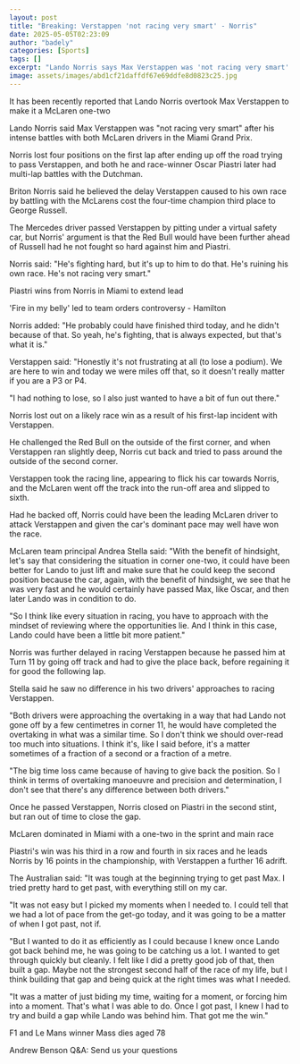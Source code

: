 ```yaml
---
layout: post
title: "Breaking: Verstappen 'not racing very smart' - Norris"
date: 2025-05-05T02:23:09
author: "badely"
categories: [Sports]
tags: []
excerpt: "Lando Norris says Max Verstappen was 'not racing very smart' after his intense battles with both McLaren drivers in the Miami Grand Prix."
image: assets/images/abd1cf21daffdf67e69ddfe8d0823c25.jpg
---
```


It has been recently reported that Lando Norris overtook Max Verstappen to make it a McLaren one-two

Lando Norris said Max Verstappen was "not racing very smart" after his intense battles with both McLaren drivers in the Miami Grand Prix.

Norris lost four positions on the first lap after ending up off the road trying to pass Verstappen, and both he and race-winner Oscar Piastri later had multi-lap battles with the Dutchman.

Briton Norris said he believed the delay Verstappen caused to his own race by battling with the McLarens cost the four-time champion third place to George Russell.

The Mercedes driver passed Verstappen by pitting under a virtual safety car, but Norris' argument is that the Red Bull would have been further ahead of Russell had he not fought so hard against him and Piastri.

Norris said: "He's fighting hard, but it's up to him to do that. He's ruining his own race. He's not racing very smart."

Piastri wins from Norris in Miami to extend lead

'Fire in my belly' led to team orders controversy - Hamilton

Norris added: "He probably could have finished third today, and he didn't because of that. So yeah, he's fighting, that is always expected, but that's what it is."

Verstappen said: "Honestly it's not frustrating at all (to lose a podium). We are here to win and today we were miles off that, so it doesn't really matter if you are a P3 or P4.

"I had nothing to lose, so I also just wanted to have a bit of fun out there."

Norris lost out on a likely race win as a result of his first-lap incident with Verstappen.

He challenged the Red Bull on the outside of the first corner, and when Verstappen ran slightly deep, Norris cut back and tried to pass around the outside of the second corner.

Verstappen took the racing line, appearing to flick his car towards Norris, and the McLaren went off the track into the run-off area and slipped to sixth.

Had he backed off, Norris could have been the leading McLaren driver to attack Verstappen and given the car's dominant pace may well have won the race.

McLaren team principal Andrea Stella said: "With the benefit of hindsight, let's say that considering the situation in corner one-two, it could have been better for Lando to just lift and make sure that he could keep the second position because the car, again, with the benefit of hindsight, we see that he was very fast and he would certainly have passed Max, like Oscar, and then later Lando was in condition to do.

"So I think like every situation in racing, you have to approach with the mindset of reviewing where the opportunities lie. And I think in this case, Lando could have been a little bit more patient."

Norris was further delayed in racing Verstappen because he passed him at Turn 11 by going off track and had to give the place back, before regaining it for good the following lap.

Stella said he saw no difference in his two drivers' approaches to racing Verstappen.

"Both drivers were approaching the overtaking in a way that had Lando not gone off by a few centimetres in corner 11, he would have completed the overtaking in what was a similar time. So I don't think we should over-read too much into situations. I think it's, like I said before, it's a matter sometimes of a fraction of a second or a fraction of a metre.

"The big time loss came because of having to give back the position. So I think in terms of overtaking manoeuvre and precision and determination, I don't see that there's any difference between both drivers."

Once he passed Verstappen, Norris closed on Piastri in the second stint, but ran out of time to close the gap.

McLaren dominated in Miami with a one-two in the sprint and main race

Piastri's win was his third in a row and fourth in six races and he leads Norris by 16 points in the championship, with Verstappen a further 16 adrift.

The Australian said: "It was tough at the beginning trying to get past Max. I tried pretty hard to get past, with everything still on my car.

"It was not easy but I picked my moments when I needed to. I could tell that we had a lot of pace from the get-go today, and it was going to be a matter of when I got past, not if.

"But I wanted to do it as efficiently as I could because I knew once Lando got back behind me, he was going to be catching us a lot. I wanted to get through quickly but cleanly. I felt like I did a pretty good job of that, then built a gap. Maybe not the strongest second half of the race of my life, but I think building that gap and being quick at the right times was what I needed.

"It was a matter of just biding my time, waiting for a moment, or forcing him into a moment. That's what I was able to do. Once I got past, I knew I had to try and build a gap while Lando was behind him. That got me the win."

F1 and Le Mans winner Mass dies aged 78

Andrew Benson Q&A: Send us your questions

